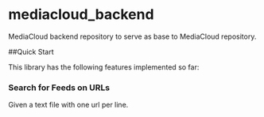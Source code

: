 mediacloud_backend
==================

MediaCloud backend repository to serve as base to MediaCloud repository.


##Quick Start

This library has the following features implemented so far:

### Search for Feeds on URLs

Given a text file with one url per line.
